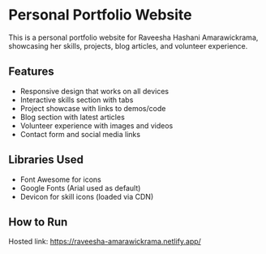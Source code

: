# Personal Portfolio Website

This is a personal portfolio website for Raveesha Hashani Amarawickrama, showcasing her skills, projects, blog articles, and volunteer experience.

## Features

- Responsive design that works on all devices
- Interactive skills section with tabs
- Project showcase with links to demos/code
- Blog section with latest articles
- Volunteer experience with images and videos
- Contact form and social media links

## Libraries Used

- Font Awesome for icons
- Google Fonts (Arial used as default)
- Devicon for skill icons (loaded via CDN)

## How to Run

Hosted link: https://raveesha-amarawickrama.netlify.app/

